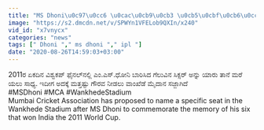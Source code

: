 ```yaml
---
title: "MS Dhoni\u0c97\u0cc6 \u0cac\u0cb9\u0cb3 \u0cb5\u0cbf\u0cb6\u0cc7\u0cb7 \u0c97\u0ccc\u0cb0\u0cb5 \u0cb8\u0cb2\u0ccd\u0cb2\u0cbf\u0cb8\u0cb2\u0cbf\u0ca6\u0cc6 \u0cae\u0cc1\u0c82\u0cac\u0cc8 \u0c95\u0ccd\u0cb0\u0cbf\u0c95\u0cc6\u0c9f\u0ccd Oneindia Kannada"
image: "https://s2.dmcdn.net/v/SPWYn1VFELob9QXIn/x240"
vid_id: "x7vnycx"
categories: "news"
tags: [" Dhoni "," ms dhoni "," ipl "]
date: "2020-08-26T14:59:03+03:00"
---
```

2011ರ ಏಕ​ದಿನ ವಿಶ್ವ​ಕಪ್‌ ಫೈನಲ್‌ನಲ್ಲಿ ಎಂ.ಎಸ್‌.ಧೋನಿ ಬಾರಿ​ಸಿದ ಗೆಲು​ವಿನ ಸಿಕ್ಸರ್‌ ಅನ್ನು ಯಾರು ತಾನೆ ಮರೆ​ಯಲು ಸಾಧ್ಯ. ಇದೀಗ ಅದಕ್ಕೆ ಮತ್ತಷ್ಟು ಗೌರವ ನೀಡಲು ವಾಂಖೆಡೆ ಮೈದಾನ ಸಜ್ಜಾಗಿದೆ  <br>#MSDhoni #MCA #WankhedeStadium  <br>Mumbai Cricket Association has proposed to name a specific seat in the Wankhede Stadium after MS Dhoni to commemorate the memory of his six that won India the 2011 World Cup.
